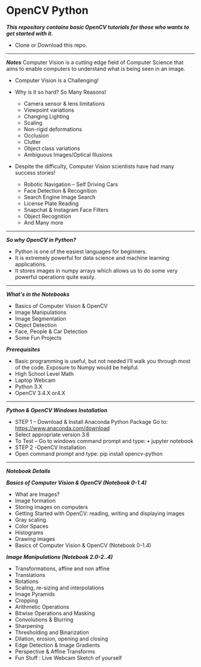 # OpenCV Python

***This repository contains basic OpenCV tutorials for those who wants to get started with it.***

* Clone or Download this repo.
------
***Notes***
Computer Vision is a cutting edge field of Computer Science that aims to enable computers to understand what is being seen in an image.

* Computer Vision is a Challenging!
* Why is it so hard? So Many Reasons!
  * Camera sensor & lens limitations
  * Viewpoint variations
  * Changing Lighting
  * Scaling
  * Non-rigid deformations
  * Occlusion
  * Clutter
  * Object class variations
  * Ambiguous Images/Optical Illusions
  
* Despite the difficulty, Computer Vision scientists have had many success stories!
  * Robotic Navigation – Self Driving Cars
  * Face Detection & Recognition
  * Search Engine Image Search
  * License Plate Reading
  * Snapchat & Instagram Face Filters
  * Object Recognition
  * And Many more
------
***So why OpenCV in Python?***
  * Python is one of the easiest languages for beginners.
  * It is extremely powerful for data science and machine learning applications.
  * It stores images in numpy arrays which allows us to do some very powerful operations quite easily.
------
***What's in the Notebooks***
 * Basics of Computer Vision & OpenCV
 * Image Manipulations
 * Image Segmentation
 * Object Detection
 * Face, People & Car Detection
 * Some Fun Projects
  
***Prerequisites***
 * Basic programming is useful, but not needed I’ll walk you through most of the code. Exposure to Numpy would be helpful.
 * High School Level Math
 * Laptop Webcam
 * Python 3.X
 * OpenCV 3.4.X or4.X
 ------
***Python & OpenCV Windows Installation***
 * STEP 1 – Download & Install Anaconda Python Package Go to: https://www.anaconda.com/download
 * Select appropriate version 3.6
 * To Test – Go to windows command prompt and type: • jupyter notebook
 * STEP 2 -OpenCV Installation 
 * Open command prompt and type: pip install opencv-python
 ------
***Notebook Details***

***Basics of Computer Vision & OpenCV (Notebook 0-1.4)***
 * What are Images?
 * Image formation
 * Storing images on computers
 * Getting Started with OpenCV: reading, writing and displaying images
 * Gray scaling
 * Color Spaces
 * Histograms
 * Drawing images
* Basics of Computer Vision & OpenCV (Notebook 0-1.4)

***Image Manipulations (Notebook 2.0-2..4)***
 * Transformations, affine and non affine
 * Translations
 * Rotations
 * Scaling, re-sizing and interpolations
 * Image Pyramids
 * Cropping
 * Arithmetic Operations
 * Bitwise Operations and Masking
 * Convolutions & Blurring
 * Sharpening
 * Thresholding and Binarization
 * Dilation, erosion, opening and closing
 * Edge Detection & Image Gradients
 * Perspective & Affine Transforms
 * Fun Stuff : Live Webcam Sketch of yourself
